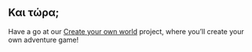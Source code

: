 ## Και τώρα;

Have a go at our [Create your own world](https://projects.raspberrypi.org/en/projects/create-your-own-world) project, where you’ll create your own adventure game!